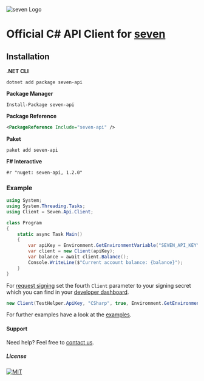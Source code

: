 ![](https://www.seven.io/wp-content/uploads/Logo.svg "seven Logo")

# Official C# API Client for [seven](https://www.seven.io)

## Installation

**.NET CLI**
```shell
dotnet add package seven-api
```

**Package Manager**
```shell
Install-Package seven-api
```

**Package Reference**
```xml
<PackageReference Include="seven-api" />
```

**Paket**
```shell
paket add seven-api
```

**F# Interactive**
```shell
#r "nuget: seven-api, 1.2.0"
```


### Example

```c#
using System;
using System.Threading.Tasks;
using Client = Seven.Api.Client;

class Program
{
    static async Task Main()
    {
        var apiKey = Environment.GetEnvironmentVariable("SEVEN_API_KEY");
        var client = new Client(apiKey);
        var balance = await client.Balance();
        Console.WriteLine($"Current account balance: {balance}");
    }
}
```

For [request signing](https://www.seven.io/en/docs/gateway/http-api/signing-of-requests) set the fourth `Client` parameter to your signing secret which you can find in your [developer dashboard](https://app.seven.io/developer).
```csharp
new Client(TestHelper.ApiKey, "CSharp", true, Environment.GetEnvironmentVariable("SEVEN_SIGNING_KEY"));
```

For further examples have a look at the [examples](https://github.com/seven-io/net-client/tree/master/seven-api/Api/Examples).


#### Support
Need help? Feel free to [contact us](https://www.seven.io/en/company/contact).


##### License
[![MIT](https://img.shields.io/badge/License-MIT-teal.svg)](LICENSE)
